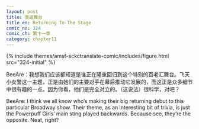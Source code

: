 ```yaml
---
layout: post
title: 重返舞台
title_en: Returning To The Stage
comic_no: 324
comic_ch: 第十一章
category: chapter11
---
```

{% include themes/amsf-sckctranslate-comic/includes/figure.html src="324-initial" %}

BeeAre：我想我们应该都知道是谁正在隆重回归到这个特别的百老汇舞台。飞天小女警这一主题，正是由她们的主要对手在幕后推动它发展的，而这正是众多细节中很有趣的一点。因为你看，他们是完全对立的。（这说法）很科学，对吧？

BeeAre: I think we all know who’s making their big returning debut to this particular Broadway show. Their theme, as an interesting bit of trivia, is just the Powerpuff Girls’ main sting played backwards. Because see, they’re the opposite. Neat, right?
